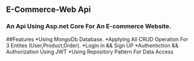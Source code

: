 ## E-Commerce-Web Api

### An Api Using Asp.net Core For An E-commerce Website.

##Features
*Using MongoDb Database.
*Applying All CRUD Operation For 3 Entites (User,Product,Order).
*Login in && Sign UP 
*Authentiction && Authorization Using JWT
*Using Repository Pattern For Data Access
